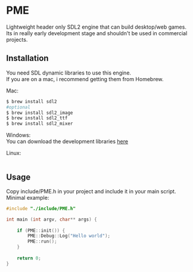 # PME
Lightweight header only SDL2 engine that can build desktop/web games. <br>
Its in really early development stage and shouldn't be used in commercial projects.

Installation
------------

You need SDL dynamic libraries to use this engine. <br>
If you are on a mac, i recommend getting them from Homebrew.

Mac:

``` bash
$ brew install sdl2
#optional
$ brew install sdl2_image
$ brew install sdl2_ttf
$ brew install sdl2_mixer
```

Windows: <br>
You can download the development libraries [here](https://www.libsdl.org/download-2.0.php)

Linux:
``` bash

```

Usage
--------

Copy include/PME.h in your project and include it in your main script. <br>
Minimal example:

``` cpp
#include "./include/PME.h"

int main (int argv, char** args) {
	
	if (PME::init()) {
		PME::Debug::Log("Hello world");
		PME::run();
	}
	
	return 0;
}
```